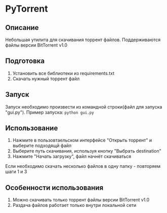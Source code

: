 # PyTorrent

## Описание

Небольшая утилита для скачивания торрент файлов. Поддерживаются файлы версии BitTorrent v1.0

## Подготовка

1. Установить все библиотеки из requirements.txt
2. Скачать нужный торрент файл

## Запуск

Запуск необходимо произвести из командной строки(файл для запуска "gui.py"). Пример запуска: ```python gui.py```

## Использование

1. Нажмите в пользовтаельском интерфейсе "Открыть торрент" и выберите подходящй файл
2. Выберите путь скачивания, используя кнопку "Выбрать destination"
3. Нажмите "Начать загрузку", файл начнёт скачиваться

Если необходимо скачать несколько файлов в одну папку - повторяем шаги 1 и 3

## Особенности использования

1. Можно скачивать только торрент файлы версии BitTorrent v1.0
2. Раздача файлов работает только внутри локальной сети